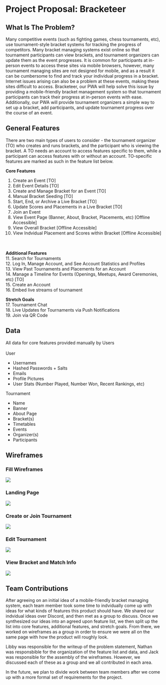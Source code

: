 <h1>Project Proposal: Bracketeer</h1>

<h2>What Is The Problem?</h2>
<p>Many competitive events (such as fighting games, chess tournaments, etc), use tournament-style bracket systems for tracking the progress of competitors. Many bracket managing systems exist online so that tournament participants can view brackets, and tournament organizers can update them as the event progresses. It is common for participants at in-person events to access these sites via mobile browsers, however, many tournament managing sites are not designed for mobile, and as a result it can be cumbersome to find and track your individual progress in a bracket. Internet issues arising can also be a problem at these events, making these sites difficult to access. Bracketeer, our PWA will help solve this issue by providing a mobile-friendly bracket management system so that tournament participants can track their progress at in-person events with ease. Additionally, our PWA will provide tournament organizers a simple way to set up a bracket, add participants, and update tournament progress over the course of an event.</p>

<h2>General Features</h2>

There are two main types of users to consider - the tournament organizer (TO) who creates and runs brackets, and the participant who is viewing the bracket. A TO needs an account to access features specific to them, while a participant can access features with or without an account. TO-specific features are marked as such in the feature list below.

<strong>Core Features</strong><br>
1. Create an Event [TO]<br>
2. Edit Event Details [TO]<br>
3. Create and Manage Bracket for an Event [TO]<br>
4. Manual Bracket Seeding [TO]
5. Start, End, or Archive a Live Bracket [TO]<br>
6. Update Scores and Placements in a Live Bracket [TO]
7. Join an Event <br>
8. View Event Page (Banner, About, Bracket, Placements, etc) [Offline Accessible] <br>
9. View Overall Bracket [Offline Accessible]<br>
10. View Indvidual Placement and Scores within Bracket [Offline Accessible]<br>
<br><br>

<strong>Additional Features</strong><br>
11. Search for Tournaments <br>
12. Log In, Manage Account, and See Account Statistics and Profiles <br>
13. View Past Tournaments and Placements for an Account <br>
14. Manage a Timeline for Events (Openings, Meetups, Award Ceremonies, etc) [TO] <br>
15. Create an Account <br>
16. Embed live streams of tournament <br>

<strong>Stretch Goals</strong><br>
17. Tournament Chat <br>
18. Live Updates for Tournaments via Push Notifications <br>
19. Join via QR Code <br>

<h2>Data</h2>
All data for core features provided manually by Users <br>
<br>
User
<ul>
  <li>Usernames</li>
  <li>Hashed Passwords + Salts</li>
  <li>Emails</li>
  <li>Profile Pictures</li>
  <li>User Stats (Number Played, Number Won, Recent Rankings, etc)</li>
</ul>

Tournament
<ul>
  <li>Name</li>
  <li>Banner</li>
  <li>About Page</li>
  <li>Bracket(s)</li>
  <li>Timetables</li>
  <li>Events</li>
  <li>Organizer(s)</li>
  <li>Participants</li>
</ul>

<h2>Wireframes</h2>
<h3>Fill Wireframes</h3>
<img src="https://github.ncsu.edu/engr-csc342/csc342-2022Fall-groupT/blob/master/Proposal/Wireframes/csc342-groupT-Wireframe-Full.png" >
<h3>Landing Page</h3>
<img src="https://github.ncsu.edu/engr-csc342/csc342-2022Fall-groupT/blob/master/Proposal/Wireframes/csc342-groupT-Wireframe-Landing.png">
<h3>Create or Join Tournament</h3>
<img src="https://github.ncsu.edu/engr-csc342/csc342-2022Fall-groupT/blob/master/Proposal/Wireframes/csc342-Wireframe-createjoin.png" >
<h3>Edit Tournament</h3>
<img src="https://github.ncsu.edu/engr-csc342/csc342-2022Fall-groupT/blob/master/Proposal/Wireframes/csc342-Wireframe-edittournament.png" >
<h3>View Bracket and Match Info</h3>
<img src="https://github.ncsu.edu/engr-csc342/csc342-2022Fall-groupT/blob/master/Proposal/Wireframes/csc342-Wireframe-bracketviewedit.png" >

<h2>Team Contributions</h2>
<p>After agreeing on an initial idea of a mobile-friendly bracket managing system, each team member took some time to indvidually come up with ideas
for what kinds of features this product should have. We shared our indvidual ideas over Discord, and then met as a group to discuss. Once we
synthesized our ideas into an agreed upon feature list, we then split up the list into core features, additional features, and stretch goals. 
From there, we worked on wireframes as a group in order to ensure we were all on the same page with how the product will roughly look.

Libby was responsible for the writeup of the problem statement, Nathan was responsbible for the organization of the feature list and data, and Jack was responsible for the assembly of the wireframes. However, we discussed each of these as a group and we all contributed in each area.
  
In the future, we plan to divide work between team members after we come up with a more formal set of requirements for the project. 
</p>










